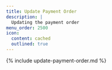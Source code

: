 ```yaml
---
title: Update Payment Order
description: |
  Updating the payment order
menu_order: 2500
icon:
  content: cached
  outlined: true
---
```


{% include update-payment-order.md %}
